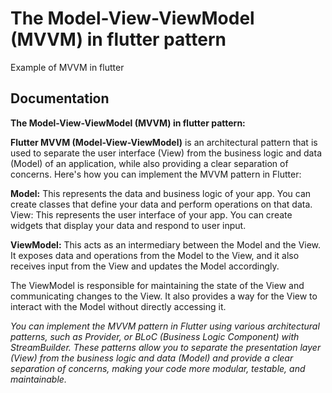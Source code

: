 
# The Model-View-ViewModel (MVVM) in flutter pattern

Example of MVVM in flutter
## Documentation

**The Model-View-ViewModel (MVVM) in flutter pattern:**

**Flutter MVVM (Model-View-ViewModel)** is an architectural pattern that is used to separate the user interface (View) from the business logic and data (Model) of an application, while also providing a clear separation of concerns. Here's how you can implement the MVVM pattern in Flutter:

**Model:** This represents the data and business logic of your app. You can create classes that define your data and perform operations on that data.
View: This represents the user interface of your app. You can create widgets that display your data and respond to user input.

**ViewModel:** This acts as an intermediary between the Model and the View. It exposes data and operations from the Model to the View, and it also receives input from the View and updates the Model accordingly.

The ViewModel is responsible for maintaining the state of the View and communicating changes to the View. It also provides a way for the View to interact with the Model without directly accessing it.

_You can implement the MVVM pattern in Flutter using various architectural patterns, such as Provider, or BLoC (Business Logic Component) with StreamBuilder. These patterns allow you to separate the presentation layer (View) from the business logic and data (Model) and provide a clear separation of concerns, making your code more modular, testable, and maintainable._
